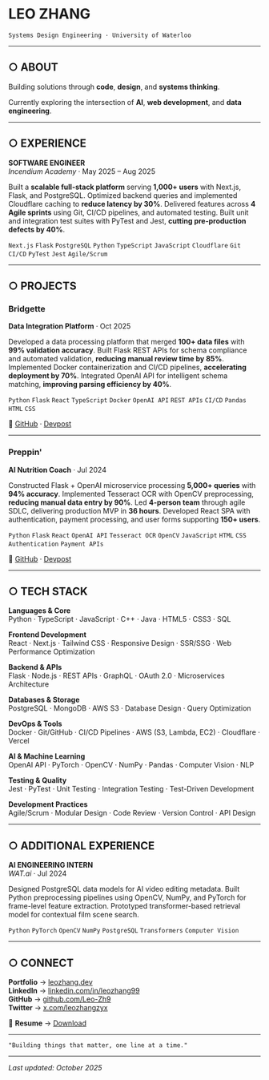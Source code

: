 # LEO ZHANG

```
Systems Design Engineering · University of Waterloo
```

---

## ○ ABOUT

Building solutions through **code**, **design**, and **systems thinking**.

Currently exploring the intersection of **AI**, **web development**, and **data engineering**.

---

## ○ EXPERIENCE

**SOFTWARE ENGINEER**  
*Incendium Academy* · May 2025 – Aug 2025

Built a **scalable full-stack platform** serving **1,000+ users** with Next.js, Flask, and PostgreSQL. Optimized backend queries and implemented Cloudflare caching to **reduce latency by 30%**. Delivered features across **4 Agile sprints** using Git, CI/CD pipelines, and automated testing. Built unit and integration test suites with PyTest and Jest, **cutting pre-production defects by 40%**.

`Next.js` `Flask` `PostgreSQL` `Python` `TypeScript` `JavaScript` `Cloudflare` `Git` `CI/CD` `PyTest` `Jest` `Agile/Scrum`

---

## ○ PROJECTS

### Bridgette
**Data Integration Platform** · Oct 2025

Developed a data processing platform that merged **100+ data files** with **99% validation accuracy**. Built Flask REST APIs for schema compliance and automated validation, **reducing manual review time by 85%**. Implemented Docker containerization and CI/CD pipelines, **accelerating deployment by 70%**. Integrated OpenAI API for intelligent schema matching, **improving parsing efficiency by 40%**.

`Python` `Flask` `React` `TypeScript` `Docker` `OpenAI API` `REST APIs` `CI/CD` `Pandas` `HTML` `CSS`

🔗 [GitHub](https://github.com/Leo-Zh9/bridgette) · [Devpost](https://devpost.com/software/bridgette)

---

### Preppin'
**AI Nutrition Coach** · Jul 2024

Constructed Flask + OpenAI microservice processing **5,000+ queries** with **94% accuracy**. Implemented Tesseract OCR with OpenCV preprocessing, **reducing manual data entry by 90%**. Led **4-person team** through agile SDLC, delivering production MVP in **36 hours**. Developed React SPA with authentication, payment processing, and user forms supporting **150+ users**.

`Python` `Flask` `React` `OpenAI API` `Tesseract OCR` `OpenCV` `JavaScript` `HTML` `CSS` `Authentication` `Payment APIs`

🔗 [GitHub](https://github.com/austinjiann/Preppin) · [Devpost](https://devpost.com/software/preppin)

---

## ○ TECH STACK

**Languages & Core**  
Python · TypeScript · JavaScript · C++ · Java · HTML5 · CSS3 · SQL

**Frontend Development**  
React · Next.js · Tailwind CSS · Responsive Design · SSR/SSG · Web Performance Optimization

**Backend & APIs**  
Flask · Node.js · REST APIs · GraphQL · OAuth 2.0 · Microservices Architecture

**Databases & Storage**  
PostgreSQL · MongoDB · AWS S3 · Database Design · Query Optimization

**DevOps & Tools**  
Docker · Git/GitHub · CI/CD Pipelines · AWS (S3, Lambda, EC2) · Cloudflare · Vercel

**AI & Machine Learning**  
OpenAI API · PyTorch · OpenCV · NumPy · Pandas · Computer Vision · NLP

**Testing & Quality**  
Jest · PyTest · Unit Testing · Integration Testing · Test-Driven Development

**Development Practices**  
Agile/Scrum · Modular Design · Code Review · Version Control · API Design

---

## ○ ADDITIONAL EXPERIENCE

**AI ENGINEERING INTERN**  
*WAT.ai* · Jul 2024

Designed PostgreSQL data models for AI video editing metadata. Built Python preprocessing pipelines using OpenCV, NumPy, and PyTorch for frame-level feature extraction. Prototyped transformer-based retrieval model for contextual film scene search.

`Python` `PyTorch` `OpenCV` `NumPy` `PostgreSQL` `Transformers` `Computer Vision`

---

## ○ CONNECT

**Portfolio** → [leozhang.dev](https://leo-zhang.com)  
**LinkedIn** → [linkedin.com/in/leozhang99](https://linkedin.com/in/leozhang99)  
**GitHub** → [github.com/Leo-Zh9](https://github.com/Leo-Zh9)  
**Twitter** → [x.com/leozhangzyx](https://x.com/leozhangzyx)

📄 **Resume** → [Download](https://leo-zhang-website.s3.us-east-1.amazonaws.com/Resume+(1).pdf)

---

```
"Building things that matter, one line at a time."
```

---

*Last updated: October 2025*

